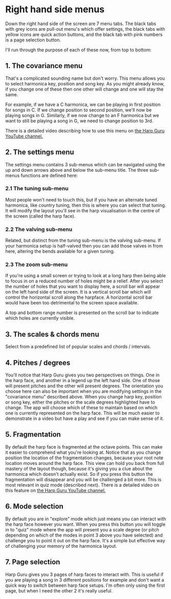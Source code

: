 # Right hand side menus

Down the right hand side of the screen are 7 menu tabs. The black tabs with grey icons are pull-out menu's which offer settings, the black tabs with yellow icons are quick action buttons, and the black tab with pink numbers is a page selection button.

I'll run through the purpose of each of these now, from top to bottom:

## 1. The covariance menu

That's a complicated sounding name but don't worry. This menu allows you to select harmonica key, position and song key. As you might already know, if you change one of these then one other will change and one will stay the same.

For example, if we have a C harmonica, we can be playing in first position for songs in C. If we change position to second position, we'll now be playing songs in G. Similarly, if we now change to an F harmonica but we want to still be playing a song in G, we need to change position to 3rd.

There is a detailed video describing how to use this menu on [ the Harp Guru YouTube channel. ](https://youtu.be/uRWvHPh0NZw)

## 2. The settings menu

The settings menu contains 3 sub-menus which can be navigated using the up and down arrows above and below the sub-menu title. The three sub-menus functions are defined here:

### 2.1 The tuning sub-menu

Most people won't need to touch this, but if you have an alternate tuned harmonica, like country tuning, then this is where you can select that tuning. It will modify the layout you'll see in the harp visualisation in the centre of the screen (called the harp face).

### 2.2 The valving sub-menu

Related, but distinct from the tuning sub-menu is the valving sub-menu. If your harmonica setup is half-valved then you can add those valves in from here, altering the bends available for a given tuning.

### 2.3 The zoom sub-menu

If you're using a small screen or trying to look at a long harp then being able to focus in on a reduced number of holes might be a relief. After you select the number of holes that you want to display here, a scroll bar will appear on the left hand side of the screen. It is a vertical scroll bar which will control the horizontal scroll along the harpface. A horizontal scroll bar would have been too detrimental to the screen space available.

A top and bottom range number is presented on the scroll bar to indicate which holes are currently visible.

## 3. The scales & chords menu

Select from a predefined list of popular scales and chords / intervals.

## 4. Pitches / degrees

You'll notice that Harp Guru gives you two perspectives on things. One in the harp face, and another in a legend up the left hand side. One of those will present pitches and the other will present degrees. The orientation you choose here can also be important when you are modifying settings in the "covariance menu" described above. When you change harp key, position or song key, either the pitches or the scale degrees highlighted have to change. The app will choose which of these to maintain based on which one is currently represented on the harp face. This will be much easier to demonstrate in a video but have a play and see if you can make sense of it.

## 5. Fragmentation

By default the harp face is fragmented at the octave points. This can make it easier to comprehend what you're looking at. Notice that as you change position the location of the fragmentation changes, because your root note location moves around the harp face. This view can hold you back from full mastery of the layout though, because it's giving you a clue about the harmonica which doesn't actually exist. So if you press this button the fragmentation will disappear and you will be challenged a bit more. This is most relevant in quiz mode (described next). There is a detailed video on this feature on [ the Harp Guru YouTube channel. ](https://youtu.be/J6vIIqCZqfo)

## 6. Mode selection

By default you are in "explore" mode which just means you can interact with the harp face however you want. When you press this button you will toggle in to "quiz" mode where the app will present you a scale degree (or pitch depending on which of the modes in point 3 above you have selected) and challenge you to point it out on the harp face. It's a simple but effective way of challenging your memory of the harmonica layout.

## 7. Page selection

Harp Guru gives you 3 pages of harp faces to interact with. This is useful if you are playing a song in 3 different positions for example and don't want a quick way to switch between harp face setups. I'm often only using the first page, but when I need the other 2 it's really useful.
